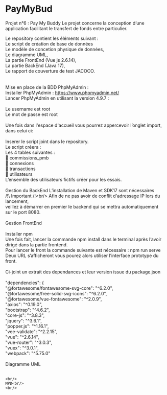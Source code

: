 # PayMyBud
Projet n°6 : Pay My Buddy
Le projet concerne la conception d’une application facilitant le transfert de fonds entre particulier. <br/>

Le repository contient les éléments suivant : <br/>
Le script de création de base de données <br/>
Le modèle de concetion physique de données,<br/>
Le diagramme UML,<br/>
La partie FrontEnd (Vue js 2.6.14),<br/>
La partie BackEnd (Java 17),<br/>
Le rapport de couverture de test JACOCO.<br/>
<br/>
<br/>
Mise en place de la BDD PhpMyAdmin :<br/>
Installer PhpMyAdmin : https://www.phpmyadmin.net/<br/>
Lancer PhpMyAdmin en utilisant la version 4.9.7 :<br/>
 <br/>
Le username est root<br/>
Le mot de passe est root <br/>
<br/>
Une fois dans l'espace d'accueil vous pourrez appercevoir l’onglet import, dans celui ci: <br/>
 <br/>
Inserer le script joint dans le repository.<br/>
Le script créera :<br/>
Les 4 tables suivantes :<br/>
	commissions_pmb<br/>
	connexions<br/>
	transactions<br/>
	utilisateurs<br/>
L’ensemble des utilisateurs fictifs créer pour les essais.<br/>
<br/>
Gestion du BackEnd 
L’installation de Maven et SDK17 sont nécessaires<br/>
/!\ Important /!\<br/>
Afin de ne pas avoir de conflit d'adressage IP lors du lancement,<br/> 
veillez à démarrer en premier le backend qui se mettra automatiquement sur le port 8080.<br/>
<br/>
Gestion FrontEnd<br/>
<br/>
Installer npm<br/> 
Une fois fait, lancer la commande npm install dans le terminal après l’avoir dirigé dans la partie frontend.<br/>
Pour lancer le front la commande suivante est nécessaire : npm run serve<br/>
Deux URL s’afficheront vous pourez alors utiliser l’interface prototype du front.<br/>
<br/>
Ci-joint un extrait des dependances et leur version issue du package.json<br/>
<br/>
"dependencies": {<br/>
    "@fortawesome/fontawesome-svg-core": "^6.2.0",<br/>
    "@fortawesome/free-solid-svg-icons": "^6.2.0",<br/>
    "@fortawesome/vue-fontawesome": "^2.0.9",<br/>
    "axios": "^0.19.0",<br/>
    "bootstrap": "^4.6.2",<br/>
    "core-js": "^3.8.3",<br/>
    "jquery": "^3.6.1",<br/>
    "popper.js": "^1.16.1",<br/>
    "vee-validate": "^2.2.15",<br/>
    "vue": "^2.6.14",<br/>
    "vue-router": "^3.0.3",<br/>
    "vuex": "^3.0.1",<br/>
    "webpack": "^5.75.0"<br/>
    <br/>
     Diagramme UML <br/>
    <br/>

    <br/>
    MPD<br/>
    <br/>

